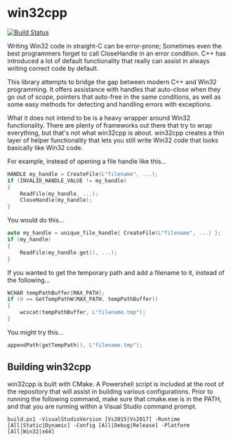 # win32cpp

[![Build Status](https://ci.appveyor.com/api/projects/status/github/lordjeb/win32cpp?svg=true)](https://ci.appveyor.com/project/lordjeb/win32cpp)

Writing Win32 code in straight-C can be error-prone; Sometimes even the best programmers forget to call CloseHandle in an error condition. C++ has introduced a lot of default functionality that really can assist in always writing correct code by default.

This library attempts to bridge the gap between modern C++ and Win32 programming. It offers assistance with handles that auto-close when they go out of scope, pointers that auto-free in the same conditions, as well as some easy methods for detecting and handling errors with exceptions.

What it does not intend to be is a heavy wrapper around Win32 functionality. There are plenty of frameworks out there that try to wrap everything, but that's not what win32cpp is about. win32cpp creates a thin layer of helper functionality that lets you still write Win32 code that looks basically like Win32 code.

For example, instead of opening a file handle like this...

```c++
HANDLE my_handle = CreateFile(L"filename", ...);
if (INVALID_HANDLE_VALUE != my_handle)
{
    ReadFile(my_handle, ...);
    CloseHandle(my_handle);
}
```

You would do this...

```c++
auto my_handle = unique_file_handle{ CreateFile(L"filename", ...) };
if (my_handle)
{
    ReadFile(my_handle.get(), ...);
}
```

If you wanted to get the temporary path and add a filename to it, instead of the following...

```c++
WCHAR tempPathBuffer[MAX_PATH];
if (0 == GetTempPathW(MAX_PATH, tempPathBuffer))
{
    wcscat(tempPathBuffer, L"filename.tmp");
}
```

You might try this...

```c++
appendPath(getTempPath(), L"filename.tmp");
```

## Building win32cpp

win32cpp is built with CMake. A Powershell script is included at the root of the repository that will assist in building various configurations. Prior to running the following command, make sure that cmake.exe is in the PATH, and that you are running within a Visual Studio command prompt.

`build.ps1 -VisualStudioVersion [Vs2015|Vs2017] -Runtime [All|Static|Dynamic] -Config [All|Debug|Release] -Platform [All|Win32|x64]`

